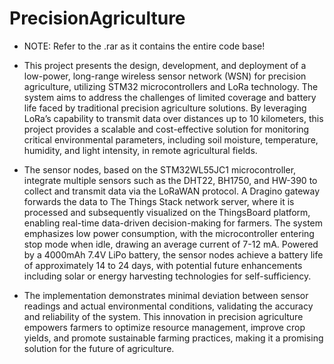 # PrecisionAgriculture

- NOTE: Refer to the .rar as it contains the entire code base!

- This project presents the design, development, and deployment of a low-power, long-range 
wireless sensor network (WSN) for precision agriculture, utilizing STM32 microcontrollers 
and LoRa technology. The system aims to address the challenges of limited coverage and 
battery life faced by traditional precision agriculture solutions. By leveraging LoRa’s 
capability to transmit data over distances up to 10 kilometers, this project provides a 
scalable and cost-effective solution for monitoring critical environmental parameters, 
including soil moisture, temperature, humidity, and light intensity, in remote agricultural 
fields.
- The sensor nodes, based on the STM32WL55JC1 microcontroller, integrate multiple sensors 
such as the DHT22, BH1750, and HW-390 to collect and transmit data via the LoRaWAN 
protocol. A Dragino gateway forwards the data to The Things Stack network server, where it 
is processed and subsequently visualized on the ThingsBoard platform, enabling real-time 
data-driven decision-making for farmers. The system emphasizes low power consumption, 
with the microcontroller entering stop mode when idle, drawing an average current of 7-12 
mA. Powered by a 4000mAh 7.4V LiPo battery, the sensor nodes achieve a battery life of 
approximately 14 to 24 days, with potential future enhancements including solar or energy 
harvesting technologies for self-sufficiency.
- The implementation demonstrates minimal deviation between sensor readings and actual 
environmental conditions, validating the accuracy and reliability of the system. This 
innovation in precision agriculture empowers farmers to optimize resource management, 
improve crop yields, and promote sustainable farming practices, making it a promising 
solution for the future of agriculture.
